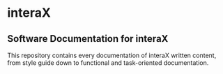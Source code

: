 # interaX
## Software Documentation for interaX
This repository contains every documentation of interaX written content, from style guide down to functional and task-oriented documentation.
